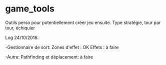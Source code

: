 # game_tools
Outils perso pour potentiellement créer jeu ensuite. Type stratégie, tour par tour, échiquier

Log 24/10/2016:

-Gestionnaire de sort:
Zones d'effet : OK
Effets : à faire

-Autre:
Pathfinding et déplacement: à faire
